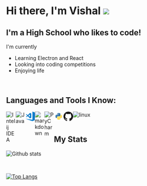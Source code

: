 # Hi there, I'm Vishal <img src="https://raw.githubusercontent.com/MartinHeinz/MartinHeinz/master/wave.gif" width="30px">

## I'm a High School who likes to code!
I'm currently
- Learning Electron and React
- Looking into coding competitions
- Enjoying life

<br>

## Languages and Tools I Know:

<img align="left" alt="Intelij IDEA" width="26px" src="https://cdn.iconscout.com/icon/free/png-512/intellij-idea-569199.png" /> 
<img align="left" alt="Java" width="26px" src="https://img.icons8.com/color/240/000000/java-coffee-cup-logo.png">
<img align="left" alt="Visual Studio Code" width="26px" src="https://raw.githubusercontent.com/github/explore/80688e429a7d4ef2fca1e82350fe8e3517d3494d/topics/visual-studio-code/visual-studio-code.png" /> 
<img align="left" alt="markdown" width="26px" src="https://img.icons8.com/ios-filled/100/000000/markdown.png">
<img align="left" alt="PyCharm" width="26px" src="https://upload.wikimedia.org/wikipedia/commons/thumb/a/a1/PyCharm_Logo.svg/1024px-PyCharm_Logo.svg.png" /> 
<img align="left" alt="Python" width="26px" src="https://raw.githubusercontent.com/github/explore/80688e429a7d4ef2fca1e82350fe8e3517d3494d/topics/python/python.png" /> 
<img align="left" alt="GitHub" width="26px" src="https://raw.githubusercontent.com/github/explore/78df643247d429f6cc873026c0622819ad797942/topics/github/github.png" /> 
<img alt="linux" width="26px" src="https://img.icons8.com/color/96/000000/linux.png">

<br>
<br>

## My Stats

![Github stats](https://github-readme-stats.vercel.app/api?username=vishal-patel1)

<br>

[![Top Langs](https://github-readme-stats.vercel.app/api/top-langs/?username=vishal-patel1)](https://github.com/anuraghazra/github-readme-stats)


<!--START_SECTION:activity-->
